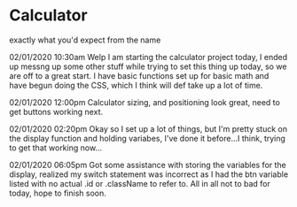 # Calculator
exactly what you'd expect from the name

02/01/2020 10:30am
Welp I am starting the calculator project today, I ended up messng up some other stuff while trying to set this thing up today, so we are off to a great start. I have basic functions set up for basic math and have begun doing the CSS, which I think will def take up a lot of time.

02/01/2020 12:00pm
Calculator sizing, and positioning look great, need to get buttons working next.

02/01/2020 02:20pm
Okay so I set up a lot of things, but I'm pretty stuck on the display function and holding variabes, I've done it before...I think, trying to get that working now...

02/01/2020 06:05pm
Got some assistance with storing the variables for the display, realized my switch statement was incorrect as I had the btn variable listed with no actual .id or .className to refer to. All in all not to bad for today, hope to finish soon.